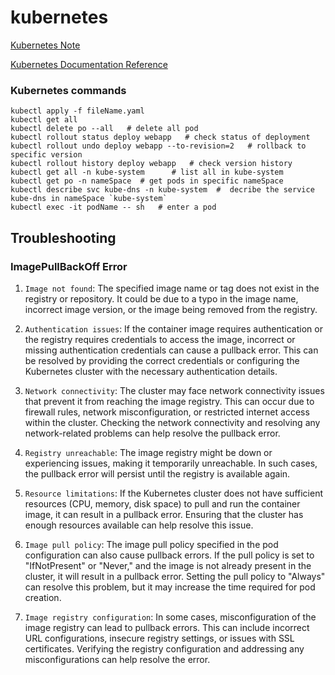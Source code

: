 # kubernetes
[Kubernetes Note](https://github.com/devops-terraform-aws/kubernetes)

[Kubernetes Documentation Reference](https://kubernetes.io/docs/reference/generated/kubernetes-api/v1.27/#deployment-v1-apps)

### Kubernetes commands
```
kubectl apply -f fileName.yaml
kubectl get all
kubectl delete po --all   # delete all pod
kubectl rollout status deploy webapp   # check status of deployment
kubectl rollout undo deploy webapp --to-revision=2   # rollback to specific version
kubectl rollout history deploy webapp   # check version history
kubectl get all -n kube-system      # list all in kube-system
kubectl get po -n nameSpace  # get pods in specific nameSpace
kubectl describe svc kube-dns -n kube-system  #  decribe the service kube-dns in nameSpace `kube-system`
kubectl exec -it podName -- sh   # enter a pod
```

## Troubleshooting
### ImagePullBackOff Error
1.  `Image not found`: The specified image name or tag does not exist in the registry or repository. It could be due to a typo in the image name, incorrect image version, or the image being removed from the registry.

2.  `Authentication issues`: If the container image requires authentication or the registry requires credentials to access the image, incorrect or missing authentication credentials can cause a pullback error. This can be resolved by providing the correct credentials or configuring the Kubernetes cluster with the necessary authentication details.

3.  `Network connectivity`: The cluster may face network connectivity issues that prevent it from reaching the image registry. This can occur due to firewall rules, network misconfiguration, or restricted internet access within the cluster. Checking the network connectivity and resolving any network-related problems can help resolve the pullback error.

4.  `Registry unreachable`: The image registry might be down or experiencing issues, making it temporarily unreachable. In such cases, the pullback error will persist until the registry is available again.

5.  `Resource limitations`: If the Kubernetes cluster does not have sufficient resources (CPU, memory, disk space) to pull and run the container image, it can result in a pullback error. Ensuring that the cluster has enough resources available can help resolve this issue.

6.  `Image pull policy`: The image pull policy specified in the pod configuration can also cause pullback errors. If the pull policy is set to "IfNotPresent" or "Never," and the image is not already present in the cluster, it will result in a pullback error. Setting the pull policy to "Always" can resolve this problem, but it may increase the time required for pod creation.

7.  `Image registry configuration`: In some cases, misconfiguration of the image registry can lead to pullback errors. This can include incorrect URL configurations, insecure registry settings, or issues with SSL certificates. Verifying the registry configuration and addressing any misconfigurations can help resolve the error.